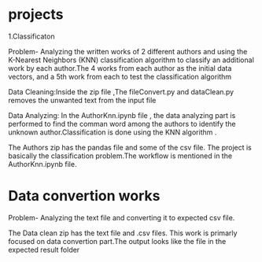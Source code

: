 # projects

1.Classificaton

Problem-
 Analyzing the written works of 2 different authors and using the K-Nearest Neighbors (KNN) classification algorithm to classify an additional work by each author.The  4 works from each author as the initial data vectors, and a 5th work from each to test the classification algorithm
 
Data Cleaning:Inside the zip file ,The fileConvert.py and dataClean.py removes the unwanted text from the input file

Data Analyzing: In the AuthorKnn.ipynb file , the data analyzing part is performed to find the comman word among the authors to identify the unknown author.Classification is done using the KNN algorithm .

The Authors zip has the pandas file and some of the csv file. The project is basically the classification problem.The workflow is mentioned in the AuthorKnn.ipynb file.

# Data convertion works
Problem-
 Analyzing the text file and converting it to expected csv file.

The Data clean zip has the text file and .csv files. This work is primarly focused on data convertion part.The output looks like the file in the expected result folder
